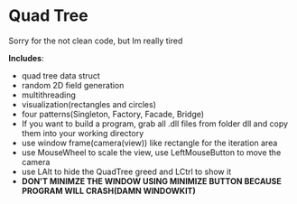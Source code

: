 # Quad Tree

Sorry for the not clean code, but Im really tired

**Includes**:  
* quad tree data struct 
* random 2D field generation  
* multithreading  
* visualization(rectangles and circles)  
* four patterns(Singleton, Factory, Facade, Bridge)   
* If you want to build a program, grab all .dll files from folder dll and copy them into your working directory  
* use window frame(camera(view)) like rectangle for the iteration area
* use MouseWheel to scale the view, use LeftMouseButton to move the camera  
* use LAlt to hide the QuadTree greed and LCtrl to show it  
* **DON'T MINIMZE THE WINDOW USING MINIMIZE BUTTON BECAUSE PROGRAM WILL CRASH(DAMN WINDOWKIT)**  

